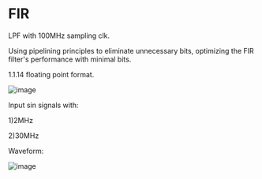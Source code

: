 # FIR
LPF with 100MHz sampling clk.

Using pipelining principles to eliminate unnecessary bits, optimizing the FIR filter's performance with minimal bits.

1.1.14 floating point format.


![image](https://github.com/user-attachments/assets/9843bdc1-aaed-4679-9c90-0f95f0b7afba)


Input sin signals with: 

1)2MHz

2)30MHz

Waveform:


![image](https://github.com/user-attachments/assets/054b1268-89b2-4db4-a7f3-161b46a932d3)


